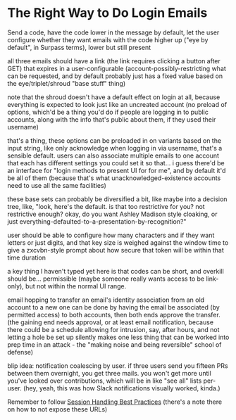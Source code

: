 # The Right Way to Do Login Emails

Send a code, have the code lower in the message by default, let the user configure whether they want emails with the code higher up ("eye by default", in Surpass terms), lower but still present

all three emails should have a link (the link requires clicking a button after GET) that expires in a user-configurable (account-possibly-restricting what can be requested, and by default probably just has a fixed value based on the eye/triplet/shroud "base stuff" thing)

note that the shroud doesn't have a default effect on login at all, because everything is expected to look just like an uncreated account (no preload of options, which'd be a thing you'd do if people are logging in to public accounts, along with the info that's public about them, if they used their username)

that's a thing, these options can be preloaded in on variants based on the input string, like only acknowledge when logging in via username, that's a sensible default. users can also associate multiple emails to one account that each has different settings you could set it so that... i guess there'd be an interface for "login methods to present UI for for me", and by default it'd be all of them (because that's what unacknowledged-existence accounts need to use all the same facilities)

these base sets can probably be diversified a bit, like maybe into a decision tree, like, "look, here's the default. is that too restrictive for you? not restrictive enough? okay, do you want Ashley Madison style cloaking, or just everything-defaulted-to-a-presentation-by-recognition?"

user should be able to configure how many characters and if they want letters or just digits, and that key size is weighed against the window time to give a zxcvbn-style prompt about how secure that token will be within that time duration

a key thing I haven't typed yet here is that codes can be short, and overkill should be... permissible (maybe someone really wants access to be link-only), but not within the normal UI range.

email hopping to transfer an email's identity association from an old account to a new one can be done by having the email be associated (by permitted access) to both accounts, then both ends approve the transfer. (the gaining end needs approval, or at least email notification, because there could be a schedule allowing for intrusion, say, after hours, and not letting a hole be set up silently makes one less thing that can be worked into prep time in an attack - the "making noise and being reversible" school of defense)

blip idea: notification coalescing by user. if three users send you fifteen PRs between them overnight, you get three mails. you won't get more until you've looked over contributions, which will be in like "see all" lists per-user. (hey, yeah, this was how Slack notifications visually worked, kinda.)

Remember to follow [Session Handling Best Practices](a61hh-5zn9z-cd8wg-4tke1-a9dwe) (there's a note there on how to not expose these URLs)
